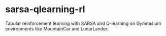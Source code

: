 # sarsa-qlearning-rl
Tabular reinforcement learning with SARSA and Q-learning on Gymnasium environments like MountainCar and LunarLander.
